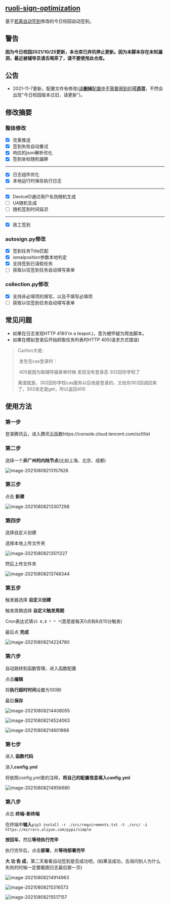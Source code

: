 ## [ruoli-sign-optimization](https://github.com/IceTiki/ruoli-sign-optimization)

基于[若离自动签到](https://github.com/thriving123/fuckTodayStudy)修改的今日校园自动签到。

## 警告

**因为今日校园2021/10/25更新，本仓库已弃坑停止更新。因为本脚本存在未知漏洞，最近被辅导员请去喝茶了，请不要使用此仓库。**

## 公告

* 2021-11-7更新，配置文件有修改(<u>请**删掉**配置中不需要用到的**可选项**</u>，不然会出现"今日校园版本过旧，请更新")。

## 修改摘要

### 整体修改

- [x] 完善推送
- [x] 签到失败自动重试
- [x] 响应的json解析优化
- [x] 签到坐标随机偏移

------

- [x] 日志组件优化
- [x] 本地运行时保存执行日志

------

- [x] DeviceID通过用户名伪随机生成
- [ ] UA随机生成
- [ ] 随机签到时间延迟

------

- [x] 政工签到

### autosign.py修改

- [x] 签到任务Title匹配
- [x] ismalposition参数本地判定
- [x] 支持签到已请假任务
- [ ] 获取以往签到任务自动填写表单

### collection.py修改

- [x] 支持非必填项的填写，以及不填写必填项
- [ ] 获取以往签到任务自动填写表单

## 常见问题

* 如果在日志发现HTTP 418(I'm a teapot.)，意为被怀疑为爬虫脚本。
* 如果在模拟登录后开始抓取任务列表时HTTP 405(请求方式错误)

> Carlton大佬:
>
> ​	发生在cas登录时：
>
> ​	405是因为取辅导猫表单时候 发现没有登录态 302回你学校了
>
> ​	离谱就是，302回你学校cas服务以后他是登录的，又给你302回调回来了，302肯定是get，所以返回405

## 使用方法

### 第一步

登录腾讯云，进入腾讯云函数https://console.cloud.tencent.com/scf/list

### 第二步

选择一个**非广州的内陆节点**(比如上海、北京、成都)

![image-20210808213157826](README.assets/image-20210808213157826.png)

### 第三步

点击 **新建**

![image-20210808213307298](README.assets/image-20210808213307298.png)

### 第四步

选择自定义创建

选择本地上传文件夹

![image-20210808213511227](README.assets/image-20210808213511227.png)

然后上传文件夹

![image-20210808213748344](README.assets/image-20210808213748344.png)

### 第五步

触发器选择 **自定义创建**

触发周期选择 **自定义触发周期**

Cron表达式填```15 0,8 * * *```(意思是每天0点和8点15分触发)

最后点 **完成**

![image-20210808214224780](README.assets/image-20210808214224780.png)

### 第六步

自动跳转到函数管理，进入函数配置

点击**编辑**

将**执行超时时间**设置为100秒

最后**保存**

![image-20210808214408055](README.assets/image-20210808214408055.png)

![image-20210808214524063](README.assets/image-20210808214524063.png)

![image-20210808214601868](README.assets/image-20210808214601868.png)

### 第七步

进入 **函数代码**

进入**config.yml**

将依照config.yml里的注释，**将自己的配置信息填入config.yml**

![image-20210808214956680](README.assets/image-20210808214956680.png)

### 第八步

点击 **终端-新终端**

在终端中**输入**```pip3 install -r ./src/requirements.txt -t ./src/ -i https://mirrors.aliyun.com/pypi/simple```

**按回车**，然后**等待执行完毕**

执行完毕后，点击**部署**，并**等待部署完毕**

**大 功 告 成**，第二天看看自动签到是否成功吧。(如果没成功，去询问别人为什么失败的时候一定要截图日志最后那一页)

![image-20210808214914963](README.assets/image-20210808214914963.png)

![image-20210808215316573](README.assets/image-20210808215316573.png)

![image-20210808215517157](README.assets/image-20210808215517157.png)

